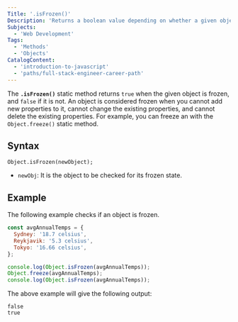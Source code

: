 ```yaml
---
Title: '.isFrozen()'
Description: 'Returns a boolean value depending on whether a given object is frozen.'
Subjects:
  - 'Web Development'
Tags:
  - 'Methods'
  - 'Objects'
CatalogContent:
  - 'introduction-to-javascript'
  - 'paths/full-stack-engineer-career-path'
---
```


The **`.isFrozen()`** static method returns `true` when the given object is frozen, and `false` if it is not. An object is considered frozen when you cannot add new properties to it, cannot change the existing properties, and cannot delete the existing properties. For example, you can freeze an with the `Object.freeze()` static method.

## Syntax

```pseudo
Object.isFrozen(newObject);
```

- `newObj`: It is the object to be checked for its frozen state.

## Example

The following example checks if an object is frozen.

```js
const avgAnnualTemps = {
  Sydney: '18.7 celsius',
  Reykjavik: '5.3 celsius',
  Tokyo: '16.66 celsius',
};

console.log(Object.isFrozen(avgAnnualTemps));
Object.freeze(avgAnnualTemps);
console.log(Object.isFrozen(avgAnnualTemps));
```

The above example will give the following output:

```shell
false
true
```
